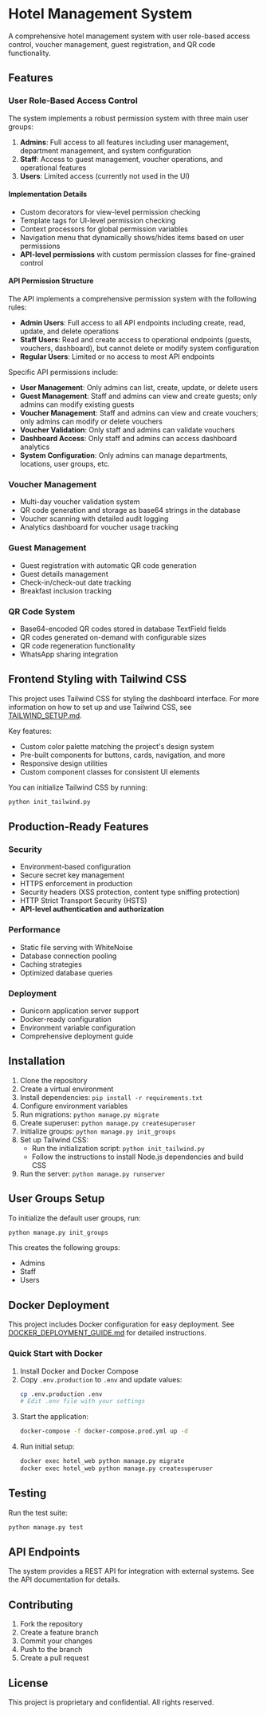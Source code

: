 # Hotel Management System

A comprehensive hotel management system with user role-based access control, voucher management, guest registration, and QR code functionality.

## Features

### User Role-Based Access Control

The system implements a robust permission system with three main user groups:

1. **Admins**: Full access to all features including user management, department management, and system configuration
2. **Staff**: Access to guest management, voucher operations, and operational features
3. **Users**: Limited access (currently not used in the UI)

#### Implementation Details

- Custom decorators for view-level permission checking
- Template tags for UI-level permission checking
- Context processors for global permission variables
- Navigation menu that dynamically shows/hides items based on user permissions
- **API-level permissions** with custom permission classes for fine-grained control

#### API Permission Structure

The API implements a comprehensive permission system with the following rules:

- **Admin Users**: Full access to all API endpoints including create, read, update, and delete operations
- **Staff Users**: Read and create access to operational endpoints (guests, vouchers, dashboard), but cannot delete or modify system configuration
- **Regular Users**: Limited or no access to most API endpoints

Specific API permissions include:
- **User Management**: Only admins can list, create, update, or delete users
- **Guest Management**: Staff and admins can view and create guests; only admins can modify existing guests
- **Voucher Management**: Staff and admins can view and create vouchers; only admins can modify or delete vouchers
- **Voucher Validation**: Only staff and admins can validate vouchers
- **Dashboard Access**: Only staff and admins can access dashboard analytics
- **System Configuration**: Only admins can manage departments, locations, user groups, etc.

### Voucher Management

- Multi-day voucher validation system
- QR code generation and storage as base64 strings in the database
- Voucher scanning with detailed audit logging
- Analytics dashboard for voucher usage tracking

### Guest Management

- Guest registration with automatic QR code generation
- Guest details management
- Check-in/check-out date tracking
- Breakfast inclusion tracking

### QR Code System

- Base64-encoded QR codes stored in database TextField fields
- QR codes generated on-demand with configurable sizes
- QR code regeneration functionality
- WhatsApp sharing integration

## Frontend Styling with Tailwind CSS

This project uses Tailwind CSS for styling the dashboard interface. For more information on how to set up and use Tailwind CSS, see [TAILWIND_SETUP.md](TAILWIND_SETUP.md).

Key features:
- Custom color palette matching the project's design system
- Pre-built components for buttons, cards, navigation, and more
- Responsive design utilities
- Custom component classes for consistent UI elements

You can initialize Tailwind CSS by running:
```bash
python init_tailwind.py
```

## Production-Ready Features

### Security

- Environment-based configuration
- Secure secret key management
- HTTPS enforcement in production
- Security headers (XSS protection, content type sniffing protection)
- HTTP Strict Transport Security (HSTS)
- **API-level authentication and authorization**

### Performance

- Static file serving with WhiteNoise
- Database connection pooling
- Caching strategies
- Optimized database queries

### Deployment

- Gunicorn application server support
- Docker-ready configuration
- Environment variable configuration
- Comprehensive deployment guide

## Installation

1. Clone the repository
2. Create a virtual environment
3. Install dependencies: `pip install -r requirements.txt`
4. Configure environment variables
5. Run migrations: `python manage.py migrate`
6. Create superuser: `python manage.py createsuperuser`
7. Initialize groups: `python manage.py init_groups`
8. Set up Tailwind CSS: 
   - Run the initialization script: `python init_tailwind.py`
   - Follow the instructions to install Node.js dependencies and build CSS
9. Run the server: `python manage.py runserver`

## User Groups Setup

To initialize the default user groups, run:
```bash
python manage.py init_groups
```

This creates the following groups:
- Admins
- Staff
- Users

## Docker Deployment

This project includes Docker configuration for easy deployment. See [DOCKER_DEPLOYMENT_GUIDE.md](DOCKER_DEPLOYMENT_GUIDE.md) for detailed instructions.

### Quick Start with Docker

1. Install Docker and Docker Compose
2. Copy `.env.production` to `.env` and update values:
   ```bash
   cp .env.production .env
   # Edit .env file with your settings
   ```
3. Start the application:
   ```bash
   docker-compose -f docker-compose.prod.yml up -d
   ```
4. Run initial setup:
   ```bash
   docker exec hotel_web python manage.py migrate
   docker exec hotel_web python manage.py createsuperuser
   ```

## Testing

Run the test suite:
```bash
python manage.py test
```

## API Endpoints

The system provides a REST API for integration with external systems. See the API documentation for details.

## Contributing

1. Fork the repository
2. Create a feature branch
3. Commit your changes
4. Push to the branch
5. Create a pull request

## License

This project is proprietary and confidential. All rights reserved.